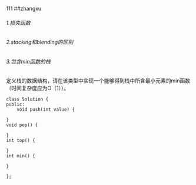 111
##zhangxu
###### 1.损失函数

###### 2.stacking和blending的区别

###### 3.包含min函数的栈

 定义栈的数据结构，请在该类型中实现一个能够得到栈中所含最小元素的min函数（时间复杂度应为O（1））。

```
class Solution {
public:
    void push(int value) {
        
}
void pop() {
    
}
int top() {
    
}
int min() {
    
}

};

```

